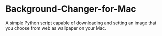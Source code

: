 # Background-Changer-for-Mac
A simple Python script capable of downloading and setting an image that you choose from web as wallpaper on your Mac.
